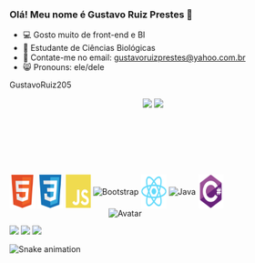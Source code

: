 ### Olá! Meu nome é Gustavo Ruiz Prestes 👋

- 💻 Gosto muito de front-end e BI
- 🧬 Estudante de Ciências Biológicas 
- 💬 Contate-me no email: gustavoruizprestes@yahoo.com.br
- 😸 Pronouns: ele/dele

GustavoRuiz205
<div  align="center" style="margin-bottom:100px">
<img width=55% align="center"  src="https://github-readme-streak-stats.herokuapp.com?user=GustavoRuiz205&theme=onedark&mode=weekly" />
<img width=55% align="center" src="https://github-readme-stats-git-main-rafaelalexandrino.vercel.app/api/top-langs/?username=GustavoRuiz205&show_icons=true&theme=onedark&layout=compact" />
 </div>


<div style="display: inline_block"><br>
  <img align="center" alt="HTML" height="60" width="45" src="https://raw.githubusercontent.com/devicons/devicon/master/icons/html5/html5-original.svg">
  <img align="center" alt="CSS" height="60" width="45" src="https://raw.githubusercontent.com/devicons/devicon/master/icons/css3/css3-original.svg">
  <img align="center" alt="Js" height="60" width="45" src="https://raw.githubusercontent.com/devicons/devicon/master/icons/javascript/javascript-plain.svg">
  <img align="center" alt="Bootstrap" height="60" width="45" src="https://cdn.jsdelivr.net/gh/devicons/devicon/icons/bootstrap/bootstrap-original.svg">
  <img align="center" alt="React" height="60" width="45" src="https://raw.githubusercontent.com/devicons/devicon/master/icons/react/react-original.svg">
  <img align="center" alt="Java" height="60" width="45" src="https://cdn.jsdelivr.net/gh/devicons/devicon/icons/java/java-original.svg"> 
  <img align="center" alt="Csharp" height="60" width="45" src="https://raw.githubusercontent.com/devicons/devicon/master/icons/csharp/csharp-original.svg">
                                 
  <img align="right" alt="Avatar" height="170" width="330" src="https://66.media.tumblr.com/a98aad854cb29c107ba3a478c6c786c4/183af3fd00907478-06/s540x810/0395a77f98dd93adeb19e2286044b6edce9abbff.gif">     
</div>
 
##
                                                                                                                                               
 <div> 
  <a href="https://www.facebook.com/gustavoruizprestes.ruiz.5/" target="_blank"><img src="https://img.shields.io/badge/Facebook-1877F2?style=for-the-badge&logo=facebook&logoColor=white" target="_blank"></a>                                                                                                                        <a href="https://www.instagram.com/gustavokatsuo/" target="_blank"><img src="https://img.shields.io/badge/-Instagram-%23E4405F?style=for-the-badge&logo=instagram&logoColor=white" target="_blank"></a>
  <a href="https://www.linkedin.com/in/gustavoprestes/" target="_blank"><img src="https://img.shields.io/badge/-LinkedIn-%230077B5?style=for-the-badge&logo=linkedin&logoColor=white" target="_blank"></a> 
  
 ![Snake animation](https://github.com/LuigiGF/LuigiGF/blob/output/github-contribution-grid-snake.svg)

</div>
 
